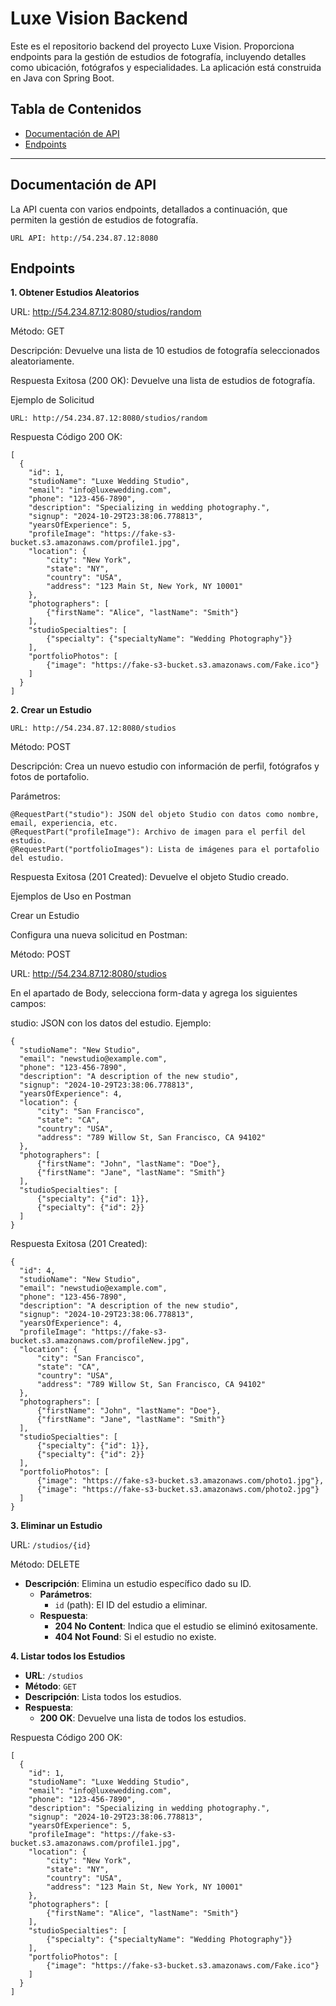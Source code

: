 # Luxe Vision Backend

Este es el repositorio backend del proyecto Luxe Vision. Proporciona endpoints para la gestión de estudios de fotografía, incluyendo detalles como ubicación, fotógrafos y especialidades. La aplicación está construida en Java con Spring Boot.

## Tabla de Contenidos
- [Documentación de API](#documentación-de-api)
- [Endpoints](#endpoints)
---

## Documentación de API
La API cuenta con varios endpoints, detallados a continuación, que permiten la gestión de estudios de fotografía.
~~~
URL API: http://54.234.87.12:8080
~~~
## Endpoints

**1. Obtener Estudios Aleatorios**

URL: http://54.234.87.12:8080/studios/random

Método: GET

Descripción: Devuelve una lista de 10 estudios de fotografía seleccionados aleatoriamente.

Respuesta Exitosa (200 OK): Devuelve una lista de estudios de fotografía.

Ejemplo de Solicitud
~~~
URL: http://54.234.87.12:8080/studios/random
~~~

Respuesta
Código 200 OK:

~~~
[
  {
    "id": 1,
    "studioName": "Luxe Wedding Studio",
    "email": "info@luxewedding.com",
    "phone": "123-456-7890",
    "description": "Specializing in wedding photography.",
    "signup": "2024-10-29T23:38:06.778813",
    "yearsOfExperience": 5,
    "profileImage": "https://fake-s3-bucket.s3.amazonaws.com/profile1.jpg",
    "location": {
        "city": "New York",
        "state": "NY",
        "country": "USA",
        "address": "123 Main St, New York, NY 10001"
    },
    "photographers": [
        {"firstName": "Alice", "lastName": "Smith"}
    ],
    "studioSpecialties": [
        {"specialty": {"specialtyName": "Wedding Photography"}}
    ],
    "portfolioPhotos": [
        {"image": "https://fake-s3-bucket.s3.amazonaws.com/Fake.ico"}
    ]
  }
]
~~~


**2. Crear un Estudio**
~~~
URL: http://54.234.87.12:8080/studios
~~~
Método: POST

Descripción: Crea un nuevo estudio con información de perfil, fotógrafos y fotos de portafolio.

Parámetros:
~~~
@RequestPart("studio"): JSON del objeto Studio con datos como nombre, email, experiencia, etc.
@RequestPart("profileImage"): Archivo de imagen para el perfil del estudio.
@RequestPart("portfolioImages"): Lista de imágenes para el portafolio del estudio.
~~~

Respuesta Exitosa (201 Created): Devuelve el objeto Studio creado.

Ejemplos de Uso en Postman

Crear un Estudio

Configura una nueva solicitud en Postman:

Método: POST

URL: http://54.234.87.12:8080/studios

En el apartado de Body, selecciona form-data y agrega los siguientes campos:

studio: JSON con los datos del estudio. Ejemplo:

~~~
{
  "studioName": "New Studio",
  "email": "newstudio@example.com",
  "phone": "123-456-7890",
  "description": "A description of the new studio",
  "signup": "2024-10-29T23:38:06.778813",
  "yearsOfExperience": 4,
  "location": {
      "city": "San Francisco",
      "state": "CA",
      "country": "USA",
      "address": "789 Willow St, San Francisco, CA 94102"
  },
  "photographers": [
      {"firstName": "John", "lastName": "Doe"},
      {"firstName": "Jane", "lastName": "Smith"}
  ],
  "studioSpecialties": [
      {"specialty": {"id": 1}},
      {"specialty": {"id": 2}}
  ]
}
~~~

Respuesta Exitosa (201 Created):
~~~
{
  "id": 4,
  "studioName": "New Studio",
  "email": "newstudio@example.com",
  "phone": "123-456-7890",
  "description": "A description of the new studio",
  "signup": "2024-10-29T23:38:06.778813",
  "yearsOfExperience": 4,
  "profileImage": "https://fake-s3-bucket.s3.amazonaws.com/profileNew.jpg",
  "location": {
      "city": "San Francisco",
      "state": "CA",
      "country": "USA",
      "address": "789 Willow St, San Francisco, CA 94102"
  },
  "photographers": [
      {"firstName": "John", "lastName": "Doe"},
      {"firstName": "Jane", "lastName": "Smith"}
  ],
  "studioSpecialties": [
      {"specialty": {"id": 1}},
      {"specialty": {"id": 2}}
  ],
  "portfolioPhotos": [
      {"image": "https://fake-s3-bucket.s3.amazonaws.com/photo1.jpg"},
      {"image": "https://fake-s3-bucket.s3.amazonaws.com/photo2.jpg"}
  ]
}
~~~
**3. Eliminar un Estudio**

URL: `/studios/{id}`

Método: DELETE

- **Descripción**: Elimina un estudio específico dado su ID.
  - **Parámetros**:
    - `id` (path): El ID del estudio a eliminar.
  - **Respuesta**:
    - **204 No Content**: Indica que el estudio se eliminó exitosamente.
    - **404 Not Found**: Si el estudio no existe.

**4. Listar todos los Estudios**

  - **URL**: `/studios`
  - **Método**: `GET`
  - **Descripción**: Lista todos los estudios.
  - **Respuesta**:
    - **200 OK**: Devuelve una lista de todos los estudios.

Respuesta
Código 200 OK:

~~~
[
  {
    "id": 1,
    "studioName": "Luxe Wedding Studio",
    "email": "info@luxewedding.com",
    "phone": "123-456-7890",
    "description": "Specializing in wedding photography.",
    "signup": "2024-10-29T23:38:06.778813",
    "yearsOfExperience": 5,
    "profileImage": "https://fake-s3-bucket.s3.amazonaws.com/profile1.jpg",
    "location": {
        "city": "New York",
        "state": "NY",
        "country": "USA",
        "address": "123 Main St, New York, NY 10001"
    },
    "photographers": [
        {"firstName": "Alice", "lastName": "Smith"}
    ],
    "studioSpecialties": [
        {"specialty": {"specialtyName": "Wedding Photography"}}
    ],
    "portfolioPhotos": [
        {"image": "https://fake-s3-bucket.s3.amazonaws.com/Fake.ico"}
    ]
  }
]
~~~





